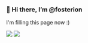 ### 👋 Hi there, I’m @fosterion

I'm filling this page now :)

[![](https://img.shields.io/badge/-@fosterion-grey?style=flat&logo=github)](https://github.com/fosterion)
[![](https://img.shields.io/badge/-@serikoff-blue?style=flat&logo=Linkedin&logoColor=white)](https://linkedin.com/in/serikoff/)